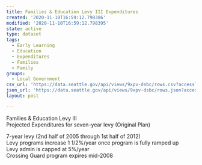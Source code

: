 ```yaml
---
title: Families & Education Levy III Expenditures
created: '2020-11-10T16:59:12.798386'
modified: '2020-11-10T16:59:12.798395'
state: active
type: dataset
tags:
  - Early Learning
  - Education
  - Expenditures
  - Families
  - Family
groups:
  - Local Government
csv_url: 'https://data.seattle.gov/api/views/9xpv-dsbc/rows.csv?accessType=DOWNLOAD'
json_url: 'https://data.seattle.gov/api/views/9xpv-dsbc/rows.json?accessType=DOWNLOAD'
layout: post

---
```

Families & Education Levy III		
Projected Expenditures for seven-year levy (Original Plan)		

7-year levy (2nd half of 2005 through 1st half of 2012)		
Levy programs increase 1 1/2%/year once program is fully ramped up		
Levy admin is capped at 5%/year		
Crossing Guard program expires mid-2008
